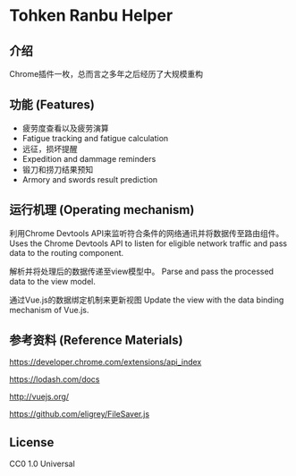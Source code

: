 # Tohken Ranbu Helper
## 介绍
Chrome插件一枚，总而言之多年之后经历了大规模重构

## 功能 (Features)
* 疲劳度查看以及疲劳演算
* Fatigue tracking and fatigue calculation
* 远征，损坏提醒
* Expedition and dammage reminders
* 锻刀和捞刀结果预知
* Armory and swords result prediction

## 运行机理 (Operating mechanism)
利用Chrome Devtools API来监听符合条件的网络通讯并将数据传至路由组件。
Uses the Chrome Devtools API to listen for eligible network traffic and pass data to the routing component.

解析并将处理后的数据传递至view模型中。
Parse and pass the processed data to the view model.

通过Vue.js的数据绑定机制来更新视图
Update the view with the data binding mechanism of Vue.js.

## 参考资料 (Reference Materials)
https://developer.chrome.com/extensions/api_index

https://lodash.com/docs

http://vuejs.org/

https://github.com/eligrey/FileSaver.js

## License
CC0 1.0 Universal